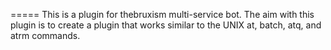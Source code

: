 =====
This is a plugin for thebruxism multi-service bot.  The aim with this plugin 
is to create a plugin that works similar to the UNIX at, batch, atq, and atrm
commands.
